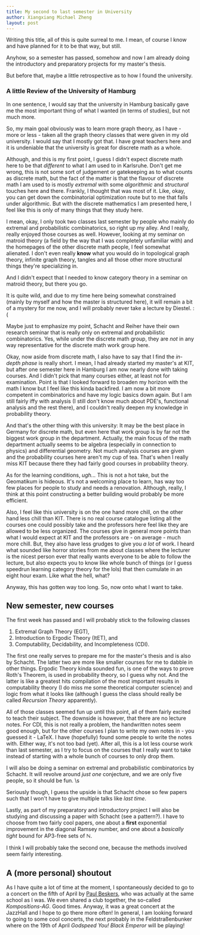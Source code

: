 ```yaml
---
title: My second to last semester in University
author: Xiangxiang Michael Zheng
layout: post
---
```


Writing this title, all of this is quite surreal to me. 
I mean, of course I know and have planned for it to be that way, but still. 

Anyhow, so a semester has passed, somehow and now I am already doing the introductory and preparatory projects for my master's thesis. 

But before that, maybe a little retrospective as to how I found the university.

### A little Review of the University of Hamburg

In one sentence, I would say that the university in Hamburg basically gave me the most important thing of what I wanted (in terms of studies), but not much more. 

So, my main goal obviously was to learn more graph theory, as I have - more or less - taken all the graph theory classes that were given in my old university. 
I would say that I mostly got that. I have great teachers here and it is undeniable that the university is great for discrete math as a whole. 

Although, and this is my first point, I guess I didn't expect discrete math here to be that *different* to what I am used to in Karlsruhe. 
Don't get me wrong, this is not some sort of judgement or gatekeeping as to what counts as discrete math, but the fact of the matter is that the flavour of discrete math I am used to is mostly 
*extremal* with some *algorithmic* and *structural* touches here and there. Frankly, I thought that was most of it. Like, okay, you can get down the combinatorial 
optimization route but to me that falls under algorithmic. But with the discrete mathematics I am presented here, I feel like this is only of many things that they study here. 

I mean, okay, I only took two classes last semester by people who mainly do extremal and probabilistic combinatorics, so right up my alley. And I really, really enjoyed those courses as well. However, looking at my seminar on matroid theory (a field by the way that I was completely unfamiliar with) and the homepages of the other discrete math people, I feel somewhat alienated. I don't even really **know** what you would do in topological graph theory, infinite graph theory, tangles and all those other more structural things they're specializing in.

And I didn't expect that I needed to know category theory in a seminar on matroid theory, but there you go. 

It is quite wild, and due to my time here being somewhat constrained (mainly by myself and how the master is structured here), it will remain a bit of a mystery for me now, and I will probably never take a lecture by Diestel. :(

Maybe just to emphasize my point, Schacht and Reiher have their own research seminar that is really only on extremal and probabilistic combinatorics. Yes, while under the discrete math group, they are *not* in any way representative for the discrete math work group here. 

Okay, now aside from discrete math, I also have to say that I find the *in-depth phase* is really short. I mean, I had already started my master's at KIT, but after one semester here in Hamburg I am now nearly done with taking courses. And I didn't pick that many courses either, at least not for examination. Point is that I looked forward to broaden my horizon with the math I know but I feel like this kinda backfired. I am now a bit more competent in combinatorics and have my logic basics down again. But I am still fairly iffy with analysis (I still don't know much about PDE's, functional analysis and the rest there), and I couldn't really deepen my knowledge in probability theory. 

And that's the other thing with this university: It may be the best place in Germany for discrete math, but even here that work group is by far not the biggest work group in the department. Actually, the main focus of the math department actually seems to be algebra (especially in connection to physics) and differential geometry. Not much analysis courses are given and the probability courses here aren't my cup of tea. That's when I really miss KIT because there they had fairly good courses in probability theory. 

As for the learning conditions, *ugh...* This is not a hot take, but the Geomatikum is hideous. It's not a welcoming place to learn, has way too few places for people to study and needs a renovation. Although, really, I think at this point constructing a better building would probably be more efficient. 

Also, I feel like this university is on the one hand more chill, on the other hand less chill than KIT. There is no real course catalogue listing all the courses one could possibly take and the professors here feel like they are allowed to be less organized. The courses give in general more points than what I would expect at KIT and the professors are - on average - much more chill. But, they also have less grudges to give you *a lot* of work. I heard what sounded like horror stories from me about classes where the lecturer is the nicest person ever that really wants everyone to be able to follow the lecture, but also expects you to know like whole bunch of things (or I guess speedrun learning category theory for the lols) that then cumulate in an eight hour exam. Like what the hell, what? 

Anyway, this has gotten way too long. So, now onto what I want to take.

## New semester, new courses 

The first week has passed and I will probably stick to the following classes 

1. Extremal Graph Theory (EGT),
1. Introduction to Ergodic Theory (ItET), and 
1. Computability, Decidability, and Incompleteness (CDI).

The first one really serves to prepare me for the master's thesis and is also by Schacht. The latter two are more like smaller courses for me to dabble in other things. Ergodic Theory kinda sounded fun, is one of the ways to prove Roth's Theorem, is used in probability theory, so I guess why not. And the latter is like a greatest hits compilation of the most important results in computability theory (I do miss me some theoretical computer science) and logic from what it looks like (although I guess the class should really be called *Recursion Theory* apparently). 

All of those classes seemed fun up until this point, all of them fairly excited to teach their subject. The downside is however, that there are no lecture notes. For CDI, this is not really a problem, the handwritten notes seem good enough, but for the other courses I plan to write my own notes in - you guessed it - <span class="latex">L<span>a</span>T<span>e</span>X</span>. I have (hopefully) found some people to write the notes with. Either way, it's not too bad (yet). After all, this is a lot less course work than last semester, as I try to focus on the courses that I really want to take instead of starting with a whole bunch of courses to only drop them. 

I will also be doing a seminar on extremal and probabilistic combinatorics by Schacht. It will revolve around *just one* conjecture, and we are only five people, so it should be fun. \s 

Seriously though, I guess the upside is that Schacht chose so few papers such that I won't have to give multiple talks like *last time*. 

Lastly, as part of my preparatory and introductory project I will also be studying and discussing a paper with Schacht (see a pattern?). I have to choose from two fairly cool papers, one about a **first** exponential improvement in the diagonal Ramsey number, and one about a *basically tight* bound for AP3-free sets of $\mathbb{N}$.

I think I will probably take the second one, because the methods involved seem fairly interesting. 

## A (more personal) shoutout

As I have quite a lot of time at the moment, I spontaneously decided to go to a concert on the fifth of April by <a href="https://www.paulbeskers.de/" title="Paul Beskers">Paul Beskers</a>, who was actually at the same school as I was. We even shared a club together, the so-called *Kompositions-AG*. Good times. Anyway, it was a great concert at the JazzHall and I hope to go there more often! In general, I am looking forward to going to some cool concerts, the next probably in the Feldstraßenbunker where on the 19th of April *Godspeed You! Black Emperor* will be playing! 